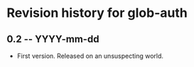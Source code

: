 # Revision history for glob-auth

## 0.2  -- YYYY-mm-dd

* First version. Released on an unsuspecting world.
